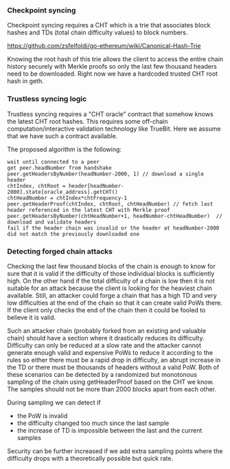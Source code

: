 ### Checkpoint syncing

Checkpoint syncing requires a CHT which is a trie that associates block hashes and TDs (total chain difficulty values) to block numbers.

https://github.com/zsfelfoldi/go-ethereum/wiki/Canonical-Hash-Trie

Knowing the root hash of this trie allows the client to access the entire chain history securely with Merkle proofs so only the last few thousand headers need to be downloaded. Right now we have a hardcoded trusted CHT root hash in geth.

### Trustless syncing logic

Trustless syncing requires a "CHT oracle" contract that somehow knows the latest CHT root hashes. This requires some off-chain computation/interactive validation technology like TrueBit. Here we assume that we have such a contract available.

The proposed algorithm is the following:

```
wait until connected to a peer
get peer.headNumber from handshake
peer.getHeadersByNumber(headNumber-2000, 1)	// download a single header
chtIndex, chtRoot = header[headNumber-2000].state[oracle_address].getCHT()
chtHeadNumber = chtIndex*chtFrequency-1
peer.getHeaderProof(chtIndex, chtRoot, chtHeadNumber) // fetch last header referenced in the latest CHT with Merkle proof
peer.getHeadersByNumber(chtHeadNumber+1, headNumber-chtHeadNumber)	// download and validate headers
fail if the header chain was invalid or the header at headNumber-2000 did not match the previously downloaded one
```

### Detecting forged chain attacks

Checking the last few thousand blocks of the chain is enough to know for sure that it is valid if the difficulty of those individual blocks is sufficiently high. On the other hand if the total difficulty of a chain is low then it is not suitable for an attack because the client is looking for the heaviest chain available. Still, an attacker could forge a chain that has a high TD and very low difficulties at the end of the chain so that it can create valid PoWs there. If the client only checks the end of the chain then it could be fooled to believe it is valid.

Such an attacker chain (probably forked from an existing and valuable chain) should have a section where it drastically reduces its difficulty. Difficulty can only be reduced at a slow rate and the attacker cannot generate enough valid and expensive PoWs to reduce it according to the rules so either there must be a rapid drop in difficulty, an abrupt increase in the TD or there must be thousands of headers without a valid PoW. Both of these scenarios can be detected by a randomized but monotonous sampling of the chain using getHeaderProof based on the CHT we know. The samples should not be more than 2000 blocks apart from each other.

During sampling we can detect if

- the PoW is invalid
- the difficulty changed too much since the last sample
- the increase of TD is impossible between the last and the current samples

Security can be further increased if we add extra sampling points where the difficulty drops with a theoretically possible but quick rate.
